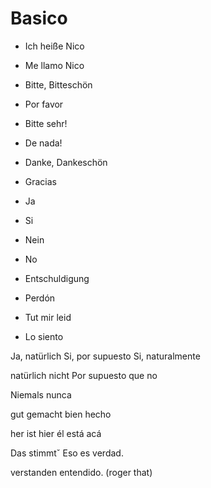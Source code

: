 # Basico

* Ich heiße Nico
* Me llamo Nico

* Bitte, Bitteschön
* Por favor

* Bitte sehr!
* De nada!

* Danke, Dankeschön
* Gracias

* Ja
* Si

* Nein
* No

* Entschuldigung
* Perdón

* Tut mir leid
* Lo siento

Ja, natürlich
Si, por supuesto
Si, naturalmente

natürlich nicht
Por supuesto que no

Niemals
nunca

gut gemacht
bien hecho

her ist hier
él está acá

Das stimmtˇ
Eso es verdad.

verstanden
entendido. (roger that)
